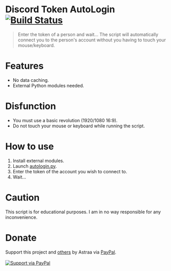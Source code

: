 # Discord Token AutoLogin [![Build Status](https://img.shields.io/badge/covarage-100%25-succes)]()

> Enter the token of a person and wait... The script will automatically connect you to the person's account without you having to touch your mouse/keyboard.

# Features
 - No data caching.
 - External Python modules needed.

# Disfunction
 - You must use a basic revolution (1920/1080 16:9).
 - Do not touch your mouse or keyboard while running the script.

# How to use
 1. Install external modules.
 2. Launch [autologin.py](autologin.py).
 3. Enter the token of the account you wish to connect to.
 4. Wait...

# Caution
This script is for educational purposes. I am in no way responsible for any inconvenience.

# Donate
Support this project and [others](https://github.com/AstraaDev) by Astraa via [PayPal](https://www.paypal.com/).
<br>
<br>
<a href="https://www.paypal.me/fmrhrt/">
  <img alt="Support via PayPal" src="https://cdn.rawgit.com/twolfson/paypal-github-button/1.0.0/dist/button.svg"/>
</a>
